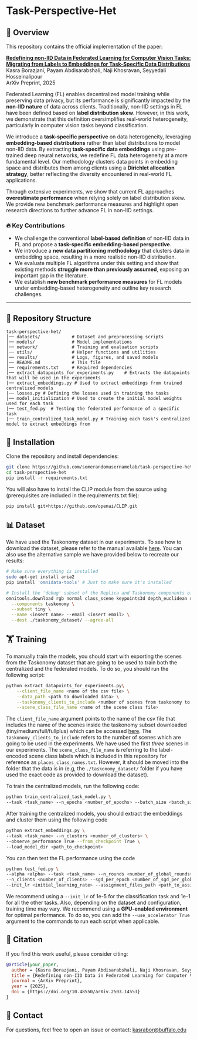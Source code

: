 # Task-Perspective-Het

## 📌 Overview

This repository contains the official implementation of the paper:

[**Redefining non-IID Data in Federated Learning for Computer Vision Tasks: Migrating from Labels to Embeddings for Task-Specific Data Distributions**](https://doi.org/10.48550/arXiv.2503.14553)\
Kasra Borazjani, Payam Abdisarabshali, Naji Khosravan, Seyyedali Hosseinalipour\
ArXiv Preprint, 2025

Federated Learning (FL) enables decentralized model training while preserving data privacy, but its performance is significantly impacted by the **non-IID nature** of data across clients. Traditionally, non-IID settings in FL have been defined based on **label distribution skew**. However, in this work, we demonstrate that this definition oversimplifies real-world heterogeneity, particularly in computer vision tasks beyond classification.

We introduce a **task-specific perspective** on data heterogeneity, leveraging **embedding-based distributions** rather than label distributions to model non-IID data. By extracting **task-specific data embeddings** using pre-trained deep neural networks, we redefine FL data heterogeneity at a more fundamental level. Our methodology clusters data points in embedding space and distributes them among clients using a **Dirichlet allocation strategy**, better reflecting the diversity encountered in real-world FL applications.

Through extensive experiments, we show that current FL approaches **overestimate performance** when relying solely on label distribution skew. We provide new benchmark performance measures and highlight open research directions to further advance FL in non-IID settings.

### 🔥 Key Contributions

- We challenge the conventional **label-based definition** of non-IID data in FL and propose a **task-specific embedding-based perspective**.
- We introduce a **new data partitioning methodology** that clusters data in embedding space, resulting in a more realistic non-IID distribution.
- We evaluate multiple FL algorithms under this setting and show that existing methods **struggle more than previously assumed**, exposing an important gap in the literature.
- We establish **new benchmark performance measures** for FL models under embedding-based heterogeneity and outline key research challenges.

---

## 📂 Repository Structure

```
task-perspective-het/
│── datasets/            # Dataset and preprocessing scripts
│── models/              # Model implementations
│── network/             # Training and evaluation scripts
│── utils/               # Helper functions and utilities
│── results/             # Logs, figures, and saved models
│── README.md            # This file
│── requirements.txt     # Required dependencies
│── extract_datapoints_for_experiments.py    # Extracts the datapoints that will be used in the experiments
|── extract_embeddings.py # Used to extract embeddings from trained centralized models
|── losses.py # Defining the losses used in training the tasks
|── model_initialization # Used to create the initial model weights used for each task
|── test_fed.py  # Testing the federated performance of a specific task
|── train_centralized_task_model.py # Training each task's centralized model to extract embeddings from
```

## 🚀 Installation

Clone the repository and install dependencies:

```bash
git clone https://github.com/somerandomusernamelab/task-perspective-het.git
cd task-perspective-het
pip install -r requirements.txt
```

You will also have to install the CLIP module from the source using (prerequisites are included in the requirements.txt file):

```bash
pip install git+https://github.com/openai/CLIP.git
```



## 📊 Dataset

We have used the Taskonomy dataset in our experiments. To see how to download the dataset, please refer to the manual available [here](https://github.com/StanfordVL/taskonomy/tree/master/data). You can also use the alternative sample we have provided below to recreate our results:

```bash
# Make sure everything is installed
sudo apt-get install aria2
pip install 'omnidata-tools' # Just to make sure it's installed

# Install the 'debug' subset of the Replica and Taskonomy components of the dataset
omnitools.download rgb normal class_scene keypoints3d depth_euclidean reshading segment_semantic \
  --components taskonomy \
  --subset tiny \
  --name <insert name> --email <insert email> \
  --dest ./taskonomy_dataset/ --agree-all
```

## 🏋️ Training

To manually train the models, you should start with exporting the scenes from the Taskonomy dataset that are going to be used to train both the centralized and the federated models. To do so, you should run the following script:

```bash
python extract_datapoints_for_experiments.py\
    --client_file_name <name of the csv file> \
    --data_path <path to downloaded data> \
    --taskonomy_clients_to_include <number of scenes from taskonomy to include> \
    --scene_class_file_name <name of the scene class file>
```

The `client_file_name` argument points to the name of the csv file that includes the name of the scenes inside the taskonomy subset downloaded (tiny/medium/full/fullplus) which can be accessed [here](https://github.com/StanfordVL/taskonomy/raw/master/data/assets/splits_taskonomy.zip). The `taskonomy_clients_to_include` refers to the number of scenes which are going to be used in the experiments. We have used the first _three_ scenes in our experiments. The `scene_class_file_name` is referring to the label-encoded scene class labels which is included in this repository for reference as `places_class_names.txt`. However, it should be moved into the folder that the data is in (e.g, the `./taskonomy_dataset/` folder if you have used the exact code as provided to download the dataset).

To train the centralized models, run the following code:

```bash
python train_centralized_task_model.py \
--task <task_name> --n_epochs <number_of_epochs> --batch_size <batch_size> --use_accelerator True --init_lr 1e-2 --data_path <path_to_dataset>
```

After training the centralized models, you should extract the embeddings and cluster them using the following code

```bash
python extract_embeddings.py \
--task <task_name> --n_clusters <number_of_clusters> \
--observe_performance True --from_checkpoint True \
--load_model_dir <path_to_checkpoint>
```

You can then test the FL performance using the code

```bash
python test_fed.py \
--alpha <alpha> --task <task_name> --n_rounds <number_of_global_rounds> --n_clusters <number_of_clusters> --type <embedding_based/class_based> \
--n_clients <number_of_clients> --sgd_per_epoch <number_of_sgd_per_global_round> \
--init_lr <initial_learning_rate> --assignment_files_path <path_to_assignment_file>
```

We recommend using a `--init_lr` of 1e-5 for the classification task and 1e-1 for all the other tasks. Also, depending on the dataset and configuration, training time may vary. We recommend using a **GPU-enabled environment** for optimal performance. To do so, you can add the `--use_accelerator True` argument to the commands to run each script when applicable.


## 📜 Citation

If you find this work useful, please consider citing:

```bibtex
@article{your_paper,
  author = {Kasra Borazjani, Payam Abdisarabshali, Naji Khosravan, Seyyedali Hosseinalipour},
  title = {Redefining non-IID Data in Federated Learning for Computer Vision Tasks: Migrating from Labels to Embeddings for Task-Specific Data Distributions},
  journal = {ArXiv Preprint},
  year = {2025},
  doi = {https://doi.org/10.48550/arXiv.2503.14553}
}
```

## 📌 Contact

For questions, feel free to open an issue or contact: kasrabor@buffalo.edu
